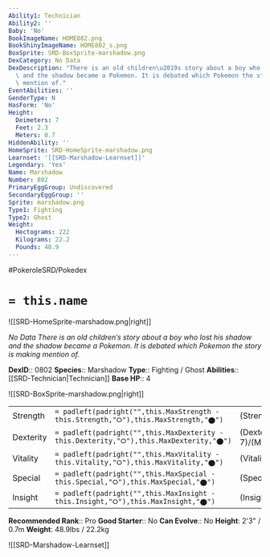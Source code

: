```yaml
---
Ability1: Technician
Ability2: ''
Baby: 'No'
BookImageName: HOME802.png
BookShinyImageName: HOME802_s.png
BoxSprite: SRD-BoxSprite-marshadow.png
DexCategory: No Data
DexDescription: "There is an old children\u2019s story about a boy who lost his shadow\
  \ and the shadow became a Pokemon. It is debated which Pokemon the story is making\
  \ mention of."
EventAbilities: ''
GenderType: N
HasForm: 'No'
Height:
  Deimeters: 7
  Feet: 2.3
  Meters: 0.7
HiddenAbility: ''
HomeSprite: SRD-HomeSprite-marshadow.png
Learnset: '[[SRD-Marshadow-Learnset]]'
Legendary: 'Yes'
Name: Marshadow
Number: 802
PrimaryEggGroup: Undiscovered
SecondaryEggGroup: ''
Sprite: marshadow.png
Type1: Fighting
Type2: Ghost
Weight:
  Hectograms: 222
  Kilograms: 22.2
  Pounds: 48.9
---
```


#PokeroleSRD/Pokedex

# `= this.name`

![[SRD-HomeSprite-marshadow.png|right]]

*No Data*
*There is an old children’s story about a boy who lost his shadow and the shadow became a Pokemon. It is debated which Pokemon the story is making mention of.*

**DexID**:: 0802
**Species**:: Marshadow
**Type**:: Fighting / Ghost
**Abilities**:: [[SRD-Technician|Technician]]
**Base HP**:: 4

![[SRD-BoxSprite-marshadow.png|right]]

|           |                                                                                        |                                          |
| --------- | -------------------------------------------------------------------------------------- | ---------------------------------------- |
| Strength  | `= padleft(padright("",this.MaxStrength - this.Strength,"⭘"),this.MaxStrength,"⬤")`    | (Strength::7)/(MaxStrength::7)   |
| Dexterity | `= padleft(padright("",this.MaxDexterity - this.Dexterity,"⭘"),this.MaxDexterity,"⬤")` | (Dexterity:: 7)/(MaxDexterity::7) |
| Vitality  | `= padleft(padright("",this.MaxVitality - this.Vitality,"⭘"),this.MaxVitality,"⬤")`    | (Vitality::5)/(MaxVitality::5)   |
| Special   | `= padleft(padright("",this.MaxSpecial - this.Special,"⭘"),this.MaxSpecial,"⬤")`       | (Special::5)/(MaxSpecial::5)     |
| Insight   | `= padleft(padright("",this.MaxInsight - this.Insight,"⭘"),this.MaxInsight,"⬤")`       | (Insight::5)/(MaxInsight::5)     |

**Recommended Rank**:: Pro
**Good Starter**:: No
**Can Evolve**:: No
**Height**: 2'3" / 0.7m
**Weight**: 48.9lbs / 22.2kg

![[SRD-Marshadow-Learnset]]